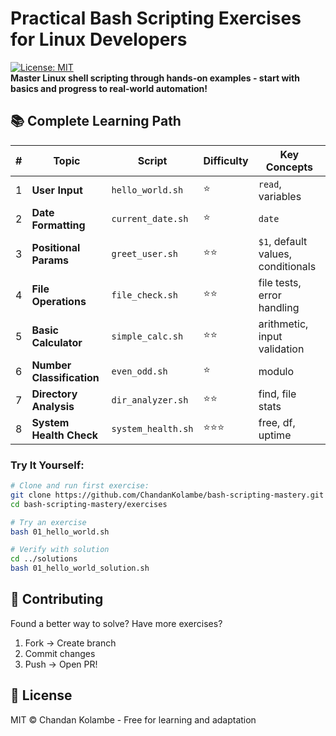 # Practical Bash Scripting Exercises for Linux Developers  

[![License: MIT](https://img.shields.io/badge/License-MIT-green.svg)](https://opensource.org/licenses/MIT)  
**Master Linux shell scripting through hands-on examples - start with basics and progress to real-world automation!**

## 📚 Complete Learning Path
| # | Topic | Script | Difficulty | Key Concepts |
|---|------------------------|----------------------|------------|-------------|
| 1 | **User Input** | `hello_world.sh` | ⭐ | `read`, variables | 
| 2 | **Date Formatting**    | `current_date.sh`    | ⭐         | `date` |
| 3 | **Positional Params**  | `greet_user.sh`      | ⭐⭐       | `$1`, default values, conditionals |
| 4 | **File Operations**    | `file_check.sh`      | ⭐⭐       | file tests, error handling |
| 5 | **Basic Calculator**   | `simple_calc.sh`     | ⭐⭐       | arithmetic, input validation |
| 6 | **Number Classification** | `even_odd.sh`    | ⭐         | modulo |
| 7 | **Directory Analysis** | `dir_analyzer.sh`    | ⭐⭐       | find, file stats |
| 8 | **System Health Check**| `system_health.sh`   | ⭐⭐⭐     | free, df, uptime |

### Try It Yourself:  
```bash
# Clone and run first exercise:
git clone https://github.com/ChandanKolambe/bash-scripting-mastery.git
cd bash-scripting-mastery/exercises

# Try an exercise
bash 01_hello_world.sh

# Verify with solution
cd ../solutions
bash 01_hello_world_solution.sh
```

## 🤝 Contributing
Found a better way to solve? Have more exercises?  
1. Fork → Create branch
2. Commit changes
3. Push → Open PR!

## 📜 License
MIT © Chandan Kolambe - Free for learning and adaptation